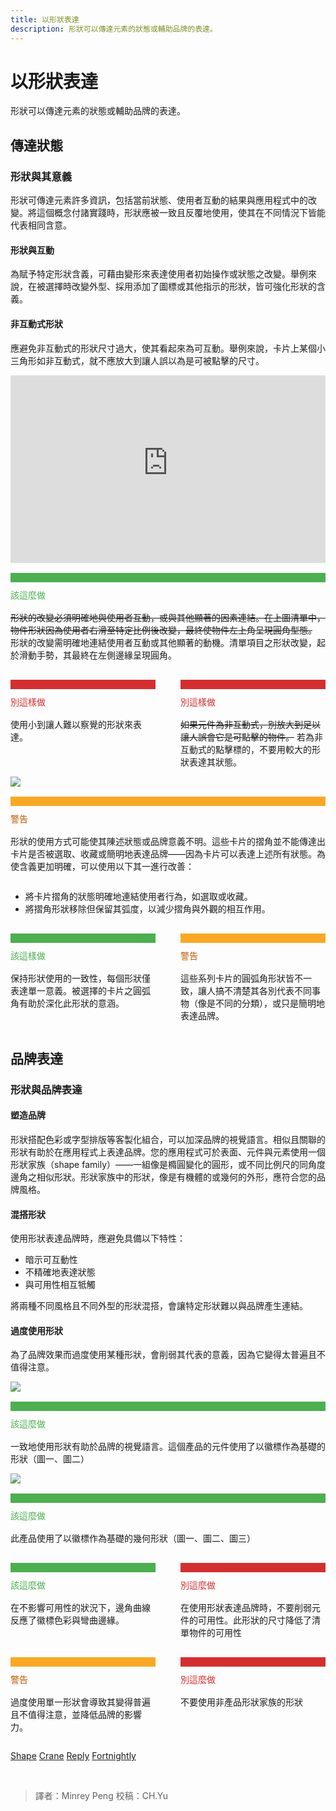 ```yaml
---
title: 以形狀表達
description: 形狀可以傳達元素的狀態或輔助品牌的表達。
---
```


<style>
.c-group {
    display: flex;
    flex-wrap: wrap;
    justify-content: space-between;
}
.c-group__item {
    width: calc(50% - 20px);
}
.c-group__item--full {
    width: 100%;
}
.c-group__divide {
    width: 100%;
    height: 15px;
    margin-top: 16px;
}
.c-group__divide--gn {
    background: #4caf50;
}
.c-group__divide--rd {
    background: #d32f2f;
}
.c-group__divide--og {
    background: #f9a825;
}
.c-group__title {
    padding: 10px 0 2px;
}
.c-group__title--gn {
    color: #4caf50;
}
.c-group__title--rd {
    color: #d32f2f;
}
.c-group__title--og {
    color: #bf5900;
}
</style>

# 以形狀表達

形狀可以傳達元素的狀態或輔助品牌的表達。


## 傳達狀態

### 形狀與其意義

形狀可傳達元素許多資訊，包括當前狀態、使用者互動的結果與應用程式中的改變。將這個概念付諸實踐時，形狀應被一致且反覆地使用，使其在不同情況下皆能代表相同含意。

#### 形狀與互動

為賦予特定形狀含義，可藉由變形來表達使用者初始操作或狀態之改變。舉例來說，在被選擇時改變外型、採用添加了圖標或其他指示的形狀，皆可強化形狀的含義。

#### 非互動式形狀

應避免非互動式的形狀尺寸過大，使其看起來為可互動。舉例來說，卡片上某個小三角形如非互動式，就不應放大到讓人誤以為是可被點擊的尺寸。

<div class="c-group">
    <div class="c-group__item c-group__item--full">
        <iframe width="100%" height="300" src="https://kstatic.googleusercontent.com/files/fa0051761adea6a3ee24f189353dba8975f34871adc806c893630882788ae30c74906efc370062cce1aef524a773139a9a0e33d748ed2863ff7420a46c0ffa75" frameborder="0"></iframe>
        <div class="c-group__divide c-group__divide--gn"></div>
        <div class="c-group__title c-group__title--gn">該這麼做</div>
        <p><del>形狀的改變必須明確地與使用者互動，或與其他顯著的因素連結。在上圖清單中，物件形狀因為使用者右滑至特定比例後改變，最終使物件左上角呈現圓角型態。</del>　形狀的改變需明確地連結使用者互動或其他顯著的動機。清單項目之形狀改變，起於滑動手勢，其最終在左側邊緣呈現圓角。</p>
    </div>
</div>

<div class="c-group">
    <div class="c-group__item">
        <img src="https://lh3.googleusercontent.com/dyillbLPIFjz4MAzDqwxREgI6VCS11vdEnuZsmlgvnN51N2NFiRYvTWQCZ4SzVbkd6QiP67KgkvQ7UegcPLxQacB3peuRM0Y0nmK894=w1064-v0" alt="">
        <div class="c-group__divide c-group__divide--rd"></div>
        <div class="c-group__title c-group__title--rd">別這樣做</div>
        <p>使用小到讓人難以察覺的形狀來表達。</p>
    </div>
    <div class="c-group__item">
        <img src="https://lh3.googleusercontent.com/7TfCReA0i9lpecqBO04zdyCenKe4Rx5bjomG9LftGQw-x-92CEzMY-jbFAv56Or6O9aLXv-Rs51BOSsQ4hiVDWKVEIatXEof_Tmpeg=w1064-v0" alt="">
        <div class="c-group__divide c-group__divide--rd"></div>
        <div class="c-group__title c-group__title--rd">別這樣做</div>
        <p><del>如果元件為非互動式，別放大到足以讓人誤會它是可點擊的物件。</del> 若為非互動式的點擊標的，不要用較大的形狀表達其狀態。</p>
    </div>
</div>

<div class="c-group">
    <div class="c-group__item c-group__item--full">
        <img src="https://lh3.googleusercontent.com/9Inknas3B69xRcpiyekzy0kfmYw2bmJEyZNywY8rZ311-Rwq4p0_e17sBXIqcVNgSq1kLozgpS1c9RCd1o2UC2EySHNXqRXrfy7Xyw=w1064-v0">
        <div class="c-group__divide c-group__divide--og"></div>
        <div class="c-group__title c-group__title--og">警告</div>
        <p>形狀的使用方式可能使其陳述狀態或品牌意義不明。這些卡片的摺角並不能傳達出卡片是否被選取、收藏或簡明地表達品牌——因為卡片可以表達上述所有狀態。為使含義更加明確，可以使用以下其一進行改善：</p>
    </div>
</div>

- 將卡片摺角的狀態明確地連結使用者行為，如選取或收藏。
- 將摺角形狀移除但保留其弧度，以減少摺角與外觀的相互作用。


<div class="c-group">
    <div class="c-group__item">
        <img src="https://lh3.googleusercontent.com/4RM93zBD-Vjwrvnr2pEA9J4ddJe_dvFKmSj9FbyqJYijCLNA5-7c5fqKb_6T7Sqbg5I-NG3Ah0fzJ2-UXxY_FHNF2PXdarNN9SCe-A=w1064-v0" alt="">
        <div class="c-group__divide c-group__divide--gn"></div>
        <div class="c-group__title c-group__title--gn">該這樣做</div>
        <p>保持形狀使用的一致性，每個形狀僅表達單一意義。被選擇的卡片之圓弧角有助於深化此形狀的意涵。</p>
    </div>
    <div class="c-group__item">
        <img src="https://lh3.googleusercontent.com/vgEmMZHhkli5gKR6z8V0bCXB6zscQtifwCNjbzWcuJC9iw8--PaIZh_wxPbj6ywfNiLIq3hw341DGgqKvIIzqY-T952rLV5p5b-xeg=w1064-v0" alt="">
        <div class="c-group__divide c-group__divide--og"></div>
        <div class="c-group__title c-group__title--og">警告</div>
        <p>這些系列卡片的圓弧角形狀皆不一致，讓人搞不清楚其各別代表不同事物（像是不同的分類），或只是簡明地表達品牌。</p>
    </div>
</div>




## 品牌表達

### 形狀與品牌表達

#### 塑造品牌

形狀搭配色彩或字型排版等客製化組合，可以加深品牌的視覺語言。相似且關聯的形狀有助於在應用程式上表達品牌。您的應用程式可於表面、元件與元素使用一個形狀家族（shape family）——一組像是橢圓變化的圓形，或不同比例尺的同角度邊角之相似形狀。形狀家族中的形狀，像是有機體的或幾何的外形，應符合您的品牌風格。


#### 混搭形狀

使用形狀表達品牌時，應避免具備以下特性：
* 暗示可互動性
* 不精確地表達狀態
* 與可用性相互牴觸

將兩種不同風格且不同外型的形狀混搭，會讓特定形狀難以與品牌產生連結。

#### 過度使用形狀

為了品牌效果而過度使用某種形狀，會削弱其代表的意義，因為它變得太普遍且不值得注意。

<div class="c-group">
    <div class="c-group__item c-group__item--full">
        <img src="https://lh3.googleusercontent.com/BUD616r76MUkPjG14Uop8MC1_1HJ--5B8iRqXdV7xrCQQWKx97VOHb5gUiR2U3229yH11cULbLtTLEkI5vIsXNXA3ZSKY3XVYg1b=w1064-v0">
        <div class="c-group__divide c-group__divide--gn"></div>
        <div class="c-group__title c-group__title--gn">該這麼做</div>
        <p>一致地使用形狀有助於品牌的視覺語言。這個產品的元件使用了以徽標作為基礎的形狀（圖一、圖二）</p>
    </div>
</div>

<div class="c-group">
    <div class="c-group__item c-group__item--full">
        <img src="https://lh3.googleusercontent.com/kJvyrvUbUL5LBggF9JnqED-YQ_OfDoVp5gjWdeqV11DrpN7k3Rv4LgF3mTE4SfSPBnnZqU3dHObr8CiC7DP4hnGndO83o2-nhKeTcw=w1064-v0">
        <div class="c-group__divide c-group__divide--gn"></div>
        <div class="c-group__title c-group__title--gn">該這麼做</div>
        <p>此產品使用了以徽標作為基礎的幾何形狀（圖一、圖二、圖三）</p>
    </div>
</div>

<div class="c-group">
    <div class="c-group__item">
        <img src="https://lh3.googleusercontent.com/O1-Ttso67JOxt06hCUg-CSaeqUEmAIUirucngAMk8eahPKiN__A64mZNhbr9VwXyns8jN7xb5UYRepkVbqZU0kiNlMBkqkdTPNlC=w1064-v0" alt="">
        <div class="c-group__divide c-group__divide--gn"></div>
        <div class="c-group__title c-group__title--gn">該這麼做</div>
        <p>在不影響可用性的狀況下，邊角曲線反應了徽標色彩與彎曲邊緣。</p>
    </div>
    <div class="c-group__item">
        <img src="https://lh3.googleusercontent.com/bfWBGEbd9uC3tbgeMBhGuSm16b1c8POJt7rxC0mCS1hnrZV4Y3s0F9Yz79SS9GnUej2_Pn7JnKF6QiiaC6pRH-1PQqnC6_x7gQuEj_w=w1064-v0" alt="">
        <div class="c-group__divide c-group__divide--rd"></div>
        <div class="c-group__title c-group__title--rd">別這麼做</div>
        <p>在使用形狀表達品牌時，不要削弱元件的可用性。此形狀的尺寸降低了清單物件的可用性</p>
    </div>
</div>


<div class="c-group">
    <div class="c-group__item">
        <img src="https://lh3.googleusercontent.com/eYv1LJtwqISQNdcQadtjy6cw4tJciHRjh9l-YGLtagU8HypGqImfgGEygsFBylR1Wx_jzZV9sgwGMIc9E1lDbTDv9NPwvNkJxvmugQ=w1064-v0" alt="">
        <div class="c-group__divide c-group__divide--og"></div>
        <div class="c-group__title c-group__title--og">警告</div>
        <p>過度使用單一形狀會導致其變得普遍且不值得注意，並降低品牌的影響力。</p>
    </div>
    <div class="c-group__item">
        <img src="https://lh3.googleusercontent.com/BsZ6133_wAZRhmN_EFtAxp14qaaqUNsNdVa1hwYm_eidf8lMV5p5rDwVe1X4oECap6P_mF9fqW4FvbmIlQKJf8OQ3f7iYkLuvw_fjQ=w1064-v0" alt="">
        <div class="c-group__divide c-group__divide--rd"></div>
        <div class="c-group__title c-group__title--rd">別這麼做</div>
        <p>不要使用非產品形狀家族的形狀</p>
    </div>
</div>

[Shape](https://material.io/design/material-studies/shrine.html)
[Crane](https://material.io/design/material-studies/crane.html)
[Reply](https://material.io/design/material-studies/reply.html)
[Fortnightly](https://material.io/design/material-studies/fortnightly.html)

<br>

> 譯者：Minrey Peng
> 校稿：CH.Yu


